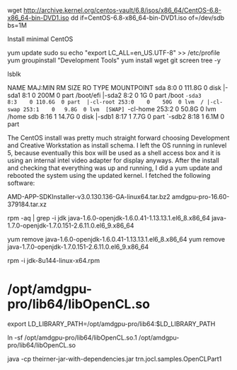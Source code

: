 
wget http://archive.kernel.org/centos-vault/6.8/isos/x86_64/CentOS-6.8-x86_64-bin-DVD1.iso
dd if=CentOS-6.8-x86_64-bin-DVD1.iso of=/dev/sdb bs=1M

Install minimal CentOS

yum update 
sudo su
echo "export LC_ALL=en_US.UTF-8" >> /etc/profile
yum groupinstall "Development Tools"
yum install wget git screen tree -y




lsblk

NAME        MAJ:MIN RM   SIZE RO TYPE MOUNTPOINT
sda           8:0    0 111.8G  0 disk 
|-sda1        8:1    0   200M  0 part /boot/efi
|-sda2        8:2    0     1G  0 part /boot
`-sda3        8:3    0 110.6G  0 part 
  |-cl-root 253:0    0    50G  0 lvm  /
  |-cl-swap 253:1    0   9.8G  0 lvm  [SWAP]
  `-cl-home 253:2    0  50.8G  0 lvm  /home
sdb           8:16   1  14.7G  0 disk 
|-sdb1        8:17   1   7.7G  0 part 
`-sdb2        8:18   1   6.1M  0 part 



The CentOS install was pretty much straight forward choosing Development and Creative Workstation as install schema. 
I left the OS running in runlevel 5, because eventually this box will be used as a shell access box and it is using an internal intel video adapter for display anyways. 
After the install and checking that everything was up and running,
I did a
 yum update 
and rebooted the system using the updated kernel. I fetched the following software:

 AMD-APP-SDKInstaller-v3.0.130.136-GA-linux64.tar.bz2
 amdgpu-pro-16.60-379184.tar.xz



rpm -aq | grep -i jdk
java-1.6.0-openjdk-1.6.0.41-1.13.13.1.el6_8.x86_64
java-1.7.0-openjdk-1.7.0.151-2.6.11.0.el6_9.x86_64

yum remove java-1.6.0-openjdk-1.6.0.41-1.13.13.1.el6_8.x86_64
yum remove java-1.7.0-openjdk-1.7.0.151-2.6.11.0.el6_9.x86_64

rpm -i jdk-8u144-linux-x64.rpm

# /opt/amdgpu-pro/lib64/libOpenCL.so

export LD_LIBRARY_PATH=/opt/amdgpu-pro/lib64:$LD_LIBRARY_PATH

ln -sf /opt/amdgpu-pro/lib64/libOpenCL.so.1 /opt/amdgpu-pro/lib64/libOpenCL.so

java -cp theirner-jar-with-dependencies.jar trn.jocl.samples.OpenCLPart1
